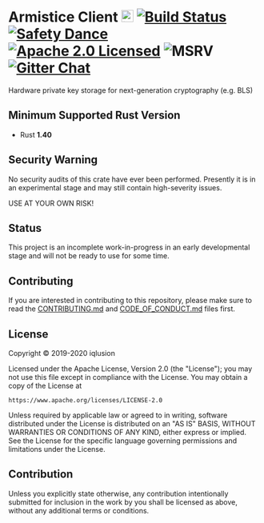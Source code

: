 # Armistice Client <a href="https://www.iqlusion.io"><img src="https://storage.googleapis.com/iqlusion-production-web/img/logo/iqlusion-rings-sm.png" alt="iqlusion" width="24" height="24"></a> [![Build Status][build-image]][build-link] [![Safety Dance][safety-image]][safety-link] [![Apache 2.0 Licensed][license-image]][license-link] ![MSRV][msrv-image] [![Gitter Chat][gitter-image]][gitter-link]

Hardware private key storage for next-generation cryptography (e.g. BLS)

## Minimum Supported Rust Version

- Rust **1.40**

## Security Warning

No security audits of this crate have ever been performed. Presently it is in
an experimental stage and may still contain high-severity issues.

USE AT YOUR OWN RISK!

## Status

This project is an incomplete work-in-progress in an early developmental
stage and will not be ready to use for some time.

## Contributing

If you are interested in contributing to this repository, please make sure to
read the [CONTRIBUTING.md] and [CODE_OF_CONDUCT.md] files first.

## License

Copyright © 2019-2020 iqlusion

Licensed under the Apache License, Version 2.0 (the "License");
you may not use this file except in compliance with the License.
You may obtain a copy of the License at

    https://www.apache.org/licenses/LICENSE-2.0

Unless required by applicable law or agreed to in writing, software
distributed under the License is distributed on an "AS IS" BASIS,
WITHOUT WARRANTIES OR CONDITIONS OF ANY KIND, either express or implied.
See the License for the specific language governing permissions and
limitations under the License.

## Contribution

Unless you explicitly state otherwise, any contribution intentionally
submitted for inclusion in the work by you shall be licensed as above,
without any additional terms or conditions.

[//]: # (badges)

[build-image]: https://github.com/iqlusioninc/armistice/workflows/Rust/badge.svg?branch=develop&event=push
[build-link]: https://github.com/iqlusioninc/armistice/actions
[safety-image]: https://img.shields.io/badge/unsafe-forbidden-success.svg
[safety-link]: https://github.com/rust-secure-code/safety-dance/
[license-image]: https://img.shields.io/badge/license-Apache2.0-blue.svg
[license-link]: https://github.com/iqlusioninc/armistice/blob/develop/LICENSE
[msrv-image]: https://img.shields.io/badge/rustc-1.40+-blue.svg
[gitter-image]: https://badges.gitter.im/iqlusioninc/community.svg
[gitter-link]: https://gitter.im/iqlusioninc/community

[//]: # (general links)

[CONTRIBUTING.md]: https://github.com/iqlusioninc/armistice/blob/develop/CONTRIBUTING.md
[CODE_OF_CONDUCT.md]: https://github.com/iqlusioninc/armistice/blob/develop/CODE_OF_CONDUCT.md
